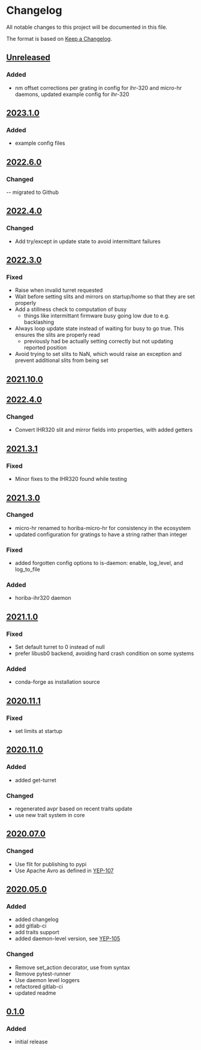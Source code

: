 # Changelog
All notable changes to this project will be documented in this file.

The format is based on [Keep a Changelog](https://keepachangelog.com/).

## [Unreleased]

### Added
- nm offset corrections per grating in config for ihr-320 and micro-hr daemons,
  updated example config for ihr-320

## [2023.1.0]

### Added
- example config files

## [2022.6.0]

### Changed
-- migrated to Github

## [2022.4.0]

### Changed
- Add try/except in update state to avoid intermittant failures

## [2022.3.0]

### Fixed
- Raise when invalid turret requested
- Wait before setting slits and mirrors on startup/home so that they are set properly
- Add a stillness check to computation of busy
    - things like intermittant firmware busy going low due to e.g. backlashing
- Always loop update state instead of waiting for busy to go true. This ensures the slits are properly read
    - previously had be actually setting correctly but not updating reported position
- Avoid trying to set slits to NaN, which would raise an exception and prevent additional slits from being set

## [2021.10.0]
## [2022.4.0]



### Changed
- Convert IHR320 slit and mirror fields into properties, with added getters

## [2021.3.1]

### Fixed
- Minor fixes to the IHR320 found while testing

## [2021.3.0]

### Changed
- micro-hr renamed to horiba-micro-hr for consistency in the ecosystem
- updated configuration for gratings to have a string rather than integer

### Fixed
- added forgotten config options to is-daemon: enable, log_level, and log_to_file

### Added
- horiba-ihr320 daemon

## [2021.1.0]

### Fixed
- Set default turret to 0 instead of null
- prefer libusb0 backend, avoiding hard crash condition on some systems

### Added
- conda-forge as installation source

## [2020.11.1]

### Fixed
- set limits at startup

## [2020.11.0]

### Added
- added get-turret

### Changed
- regenerated avpr based on recent traits update
- use new trait system in core

## [2020.07.0]

### Changed
- Use flit for publishing to pypi
- Use Apache Avro as defined in [YEP-107](https://yeps.yaq.fyi/107/)

## [2020.05.0]

### Added
- added changelog
- add gitlab-ci
- add traits support
- added daemon-level version, see [YEP-105](https://yeps.yaq.fyi/105/)

### Changed
- Remove set_action decorator, use from syntax
- Remove pytest-runner
- Use daemon level loggers
- refactored gitlab-ci
- updated readme

## [0.1.0]

### Added
- initial release

[Unreleased]: https://github.com/yaq-project/yaqd-horiba/compare/v2023.1.0...main
[2023.1.0]: https://github.com/yaq-project/yaqd-horiba/compare/v2022.6.0...v2023.1.0
[2022.6.0]: https://github.com/yaq-project/yaqd-horiba/compare/v2022.6.0...v2022.4.0
[2022.4.0]: https://github.com/yaq-project/yaqd-horiba/compare/v2022.3.0...v2022.4.0
[2022.3.0]: https://github.com/yaq-project/yaqd-horiba/compare/v2021.10.1...v2022.3.0
[2021.10.0]: https://github.com/yaq-project/yaqd-horiba/compare/v2021.3.1...v2021.10.0
[2021.3.1]: https://github.com/yaq-project/yaqd-horiba/compare/v2021.3.0...v2021.3.1
[2021.3.0]: https://github.com/yaq-project/yaqd-horiba/compare/v2021.1.0...v2021.3.0
[2021.1.0]: https://github.com/yaq-project/yaqd-horiba/compare/v2020.11.1...v2021.1.0
[2020.11.1]: https://github.com/yaq-project/yaqd-horiba/compare/v2020.11.0...v2020.11.1
[2020.11.0]: https://github.com/yaq-project/yaqd-horiba/compare/v2020.07.0...v2020.11.0
[2020.07.0]: https://github.com/yaq-project/yaqd-horiba/compare/v2020.05.0...v2020.07.0
[2020.05.0]: https://github.com/yaq-project/yaqd-horiba/compare/v0.1.0...v2020.05.0
[0.1.0]: https://github.com/yaq-project/yaqd-horiba/releases/tag/v0.1.0
